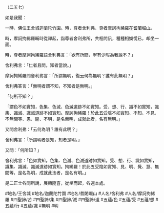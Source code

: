 （二五七）

如是我聞：

一時，佛住王舍城迦蘭陀竹園。時，尊者舍利弗、尊者摩訶拘絺羅在耆闍崛山。

時，摩訶拘絺羅晡時從禪起，詣尊者舍利弗所，共相問訊，種種相娛悅已，却坐一面。

時，尊者摩訶拘絺羅語舍利弗言：「欲有所問，寧有少暇為我說不？」

舍利弗言：「仁者且問，知者當說。」

摩訶拘絺羅問舍利弗言：「所謂無明，復云何為無明？誰有此無明？」

舍利弗答言：「無明者謂不知，不知者是無明。」

「何所不知？」

「謂色不如實知，色集、色滅、色滅道跡不如實知。受、想、行、識不如實知，識集、識滅、識滅道跡不如實知。摩訶拘絺羅！於此五受陰不如實知、不知、不見、不無間等、愚、闇、不明，是名無明，成就此者，名有無明。」

又問舍利弗：「云何為明？誰有此明？」

舍利弗言：「所謂明者是知，知者是明。」

又問：「何所知？」

舍利弗言：「色如實知，色集、色滅、色滅道跡如實知。受、想、行、識如實知，識集、識滅、識滅道跡如實知。拘絺羅！於此五受陰如實知、見、明、覺、慧、無間等，是名為明，成就此法者，是名有明。」

是二正士各聞所說，展轉隨喜，從坐而起，各還本處。

#地名/王舍城
#地名/迦蘭陀竹園
#地名/耆闍崛山
#人名/舍利弗
#人名/摩訶拘絺羅
#四聖諦/苦
#四聖諦/集
#四聖諦/滅
#四聖諦/道
#五蘊/色
#五蘊/受
#五蘊/想
#五蘊/行
#五蘊/識
#無明
#明
